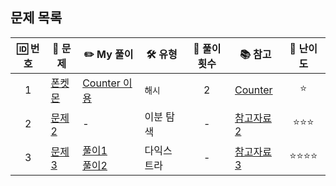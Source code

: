 <!--
## Issues
- [Issues 바로가기](https://github.com/algorithm-zone/miyoung-zone/issues?q=is%3Aissue+is%3Aclosed)


## Labels
- `개념`: 파이썬 문법 개념
- `방법들`: 특정 구현을 위한 여러 방법
- `시간초과`: 시간초과 문제 해결 이슈
- `에러`: 시간초과외 에러(ex.런타임 에러)
- `SWEA`, `프로그래머스`, `이취코`: 특정 문제를 위한 이슈
- `알고리즘`: 문제 해결을 위한 알고리즘
- `수학`: 수학적 공식 Tip!
-->

<!--
# 🌟 코딩테스트 문제 정리 🌟

## 문제 목록
| 🆔 번호 | 🔗 문제 링크                                    | ✏️ My 풀이                                                   | 🛠️ 유형   | 🔄 풀이 횟수 | 📚 참고                       |
|:-------:|-----------------------------------------------|---------------------------------------------------------------------|---------------|:------------:|-----------------------------------|
|    1    | [프로그래머스](https://school.programmers.co.kr/learn/courses/30/lessons/1845)     | [풀이1](https://github.com/SeoMiYoung/miyoung-zone/blob/main/Programmers/algorithm_practice_kit/hash/repeat1/%ED%8F%B0%EC%BC%93%EB%AA%AC_1.py)                         | `해시`           |      1       | [참고자료1](https://www.example.com/ref1) |
|    2    | [문제2](https://www.example.com/problem2)     | -                                                                   | -     |      -       | [참고자료2](https://www.example.com/ref2) |
|    3    | [문제3](https://www.example.com/problem3)     | - | -    |      -       | [참고자료3](https://www.example.com/ref3) |
-->






<!--
## 💡 작성 가이드
- **문제 링크**: 문제 사이트의 링크를 추가.
- **풀이 링크**: 풀이 코드 링크를 추가. 여러 풀이가 있다면 줄바꿈으로 구분.
- **문제 유형**: `DFS`, `DP`, `정렬` 등 자유롭게 작성.
- **풀이 횟수**: 풀이를 다시 풀거나 개선하면 횟수를 업데이트.
- **참고 링크**: 유용한 자료를 추가.
-->




























## 문제 목록
| 🆔 번호 | 🔗 문제                                    | ✏️ My 풀이                                                   | 🛠️ 유형   | 🔄 풀이 횟수 | 📚 참고                       | 🌟 난이도 |
|:-------:|-----------------------------------------------|---------------------------------------------------------------------|---------------|:------------:|-----------------------------------|:--------------:|
|    1    | [폰켓몬](https://school.programmers.co.kr/learn/courses/30/lessons/1845)     | [Counter 이용](https://github.com/SeoMiYoung/miyoung-zone/blob/main/Programmers/algorithm_practice_kit/hash/repeat1/%ED%8F%B0%EC%BC%93%EB%AA%AC_1.py)                         | `해시`         |      2       | [Counter](https://github.com/SeoMiYoung/miyoung-zone/issues/23) | ⭐            |
|    2    | [문제2](https://www.example.com/problem2)     | -                                                                   | 이분 탐색     |      -       | [참고자료2](https://www.example.com/ref2) | ⭐⭐⭐           |
|    3    | [문제3](https://www.example.com/problem3)     | [풀이1](https://www.example.com/solution1) <br> [풀이2](https://www.example.com/solution2) | 다익스트라    |      -       | [참고자료3](https://www.example.com/ref3) | ⭐⭐⭐⭐          |


